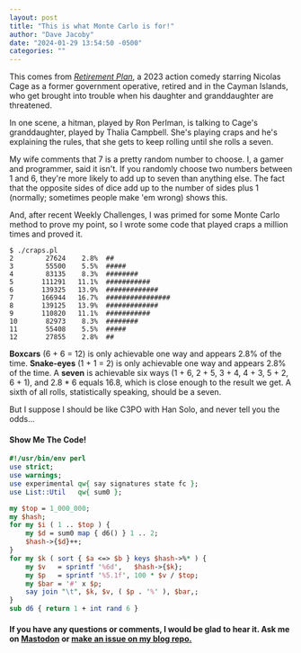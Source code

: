 ```yaml
---
layout: post
title: "This is what Monte Carlo is for!"
author: "Dave Jacoby"
date: "2024-01-29 13:54:50 -0500"
categories: ""
---
```


This comes from *[Retirement Plan](https://www.imdb.com/title/tt14827638/)*, a 2023 action comedy starring Nicolas Cage as a former government operative, retired and in the Cayman Islands, who get brought into trouble when his daughter and granddaughter are threatened.

In one scene, a hitman, played by Ron Perlman, is talking to Cage's granddaughter, played by Thalia Campbell. She's playing craps and he's explaining the rules, that she gets to keep rolling until she rolls a seven.

My wife comments that 7 is a pretty random number to choose. I, a gamer and programmer, said it isn't. If you randomly choose two numbers between 1 and 6, they're more likely to add up to seven than anything else. The fact that the opposite sides of dice add up to the number of sides plus 1 (normally; sometimes people make 'em wrong) shows this.

And, after recent Weekly Challenges, I was primed for some Monte Carlo method to prove my point, so I wrote some code that played craps a million times and proved it.

```text
$ ./craps.pl 
2        27624    2.8%  ##
3        55500    5.5%  #####
4        83135    8.3%  ########
5       111291   11.1%  ###########
6       139325   13.9%  #############
7       166944   16.7%  ################
8       139125   13.9%  #############
9       110820   11.1%  ###########
10       82973    8.3%  ########
11       55408    5.5%  #####
12       27855    2.8%  ##
```

**Boxcars** (6 + 6 = 12) is only achievable one way and appears 2.8% of the time. **Snake-eyes** (1 + 1 = 2) is only achievable one way and appears 2.8% of the time. A **seven** is achievable six ways (1 + 6, 2 + 5, 3 + 4, 4 + 3, 5 + 2, 6 + 1), and 2.8 * 6 equals 16.8, which is close enough to the result we get. A sixth of all rolls, statistically speaking, should be a seven.

But I suppose I should be like C3PO with Han Solo, and never tell you the odds...

#### Show Me The Code!

```perl
#!/usr/bin/env perl
use strict;
use warnings;
use experimental qw{ say signatures state fc };
use List::Util   qw{ sum0 };

my $top = 1_000_000;
my $hash;
for my $i ( 1 .. $top ) {
    my $d = sum0 map { d6() } 1 .. 2;
    $hash->{$d}++;
}
for my $k ( sort { $a <=> $b } keys $hash->%* ) {
    my $v   = sprintf '%6d',   $hash->{$k};
    my $p   = sprintf '%5.1f', 100 * $v / $top;
    my $bar = '#' x $p;
    say join "\t", $k, $v, ( $p . '%' ), $bar,;
}
sub d6 { return 1 + int rand 6 }
```

#### If you have any questions or comments, I would be glad to hear it. Ask me on [Mastodon](https://mastodon.xyz/@jacobydave) or [make an issue on my blog repo.](https://github.com/jacoby/jacoby.github.io)
